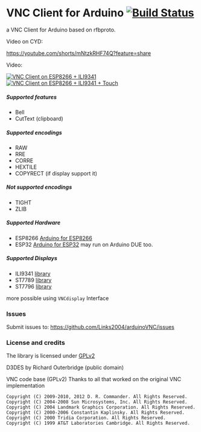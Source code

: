 VNC Client for Arduino [![Build Status](https://github.com/Links2004/arduinoVNC/workflows/CI/badge.svg?branch=master)](https://github.com/Links2004/arduinoVNC/actions?query=workflow%3ACI+branch%3Amaster)
===========================================

a VNC Client for Arduino based on rfbproto.

Video on CYD:

https://youtube.com/shorts/mNtzkRHF74Q?feature=share

Video:

[![VNC Client on ESP8266 + ILI9341](https://img.youtube.com/vi/MA47npOtApc/0.jpg)](https://www.youtube.com/watch?v=MA47npOtApc)
[![VNC Client on ESP8266 + ILI9341 + Touch](https://img.youtube.com/vi/8Ix-HomwQvw/0.jpg)](https://www.youtube.com/watch?v=8Ix-HomwQvw)

##### Supported features #####
 - Bell
 - CutText (clipboard)
 
##### Supported encodings #####
 - RAW
 - RRE
 - CORRE
 - HEXTILE
 - COPYRECT (if display support it)
  
##### Not supported encodings #####
 - TIGHT
 - ZLIB
    
##### Supported Hardware #####
 - ESP8266 [Arduino for ESP8266](https://github.com/esp8266/Arduino)
 - ESP32 [Arduino for ESP32](https://github.com/espressif/arduino-esp32)
 may run on Arduino DUE too.

##### Supported Displays #####
 - ILI9341 [library](https://github.com/Links2004/Adafruit_ILI9341)
 - ST7789 [library](https://github.com/Bodmer/TFT_eSPI)
 - ST7796 [library](https://github.com/lovyan03/LovyanGFX)
 
more possible using ```VNCdisplay``` Interface
 
### Issues ###
Submit issues to: https://github.com/Links2004/arduinoVNC/issues

### License and credits ###

The library is licensed under [GPLv2](https://github.com/Links2004/arduinoVNC/blob/master/LICENSE)

D3DES by Richard Outerbridge (public domain)

VNC code base (GPLv2)
Thanks to all that worked on the original VNC implementation
```
Copyright (C) 2009-2010, 2012 D. R. Commander. All Rights Reserved.
Copyright (C) 2004-2008 Sun Microsystems, Inc. All Rights Reserved.
Copyright (C) 2004 Landmark Graphics Corporation. All Rights Reserved.
Copyright (C) 2000-2006 Constantin Kaplinsky. All Rights Reserved.
Copyright (C) 2000 Tridia Corporation. All Rights Reserved.
Copyright (C) 1999 AT&T Laboratories Cambridge. All Rights Reserved.
```


